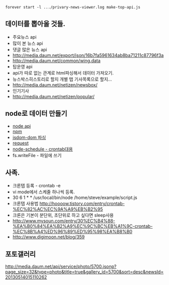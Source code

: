 ```node
forever start -l .../privary-news-viewer.log make-top-api.js
```


## 데이터를 뽑아올 것들.
- 주요뉴스 api
- 많이 본 뉴스 api
- 댓글 많은 뉴스 api
- http://media.daum.net/export/json/16b7fa5961634ab8ba71211c87796f3a
- http://media.daum.net/common/wing.data
- 탑운영 api
- api가 따로 없는 관계로 html파싱해서 데이터 가져오기.
- 뉴스박스히스토리로 할지 개별 탭 기사목록으로 할지…
- http://media.daum.net/netizen/newsbox/
- 인기기사
- http://media.daum.net/netizen/popular/


## node로 데이터 만들기 
- [node api](http://nodejs.org/api/) 
- [npm](https://npmjs.org/) 
- [jsdom-dom 파싱](https://github.com/tmpvar/jsdom)
- [request](https://github.com/mikeal/request)
- [node-schedule - crontab대용](https://npmjs.org/package/node-schedule)
- fs.writeFile - 파일에 쓰기


## 사족.
- 크론탭 등록 - crontab -e
- vi mode에서 스케줄 하나씩 등록.
- 30 6 1 * * /usr/local/bin/node /home/steve/example/script.js
- 크론탭 사용법 http://hoooow.tistory.com/entry/crontab-%EC%82%AC%EC%9A%A9%EB%B2%95 
- 크론은 기본이 분단위, 초단위로 하고 싶다면 sleep사용
- http://www.mysoun.com/entry/30%EC%B4%88-%EA%B0%84%EA%B2%A9%EC%9C%BC%EB%A1%9C-crontab-%EC%8B%A4%ED%96%89%ED%95%98%EA%B8%B0
- http://www.digimoon.net/blog/359



## 포토갤러리
http://media.daum.net/api/service/photo/5700.jsonp?page_size=32&type=photo&title=true&gallery_id=5700&sort=desc&newsId=20130514015110262
 
